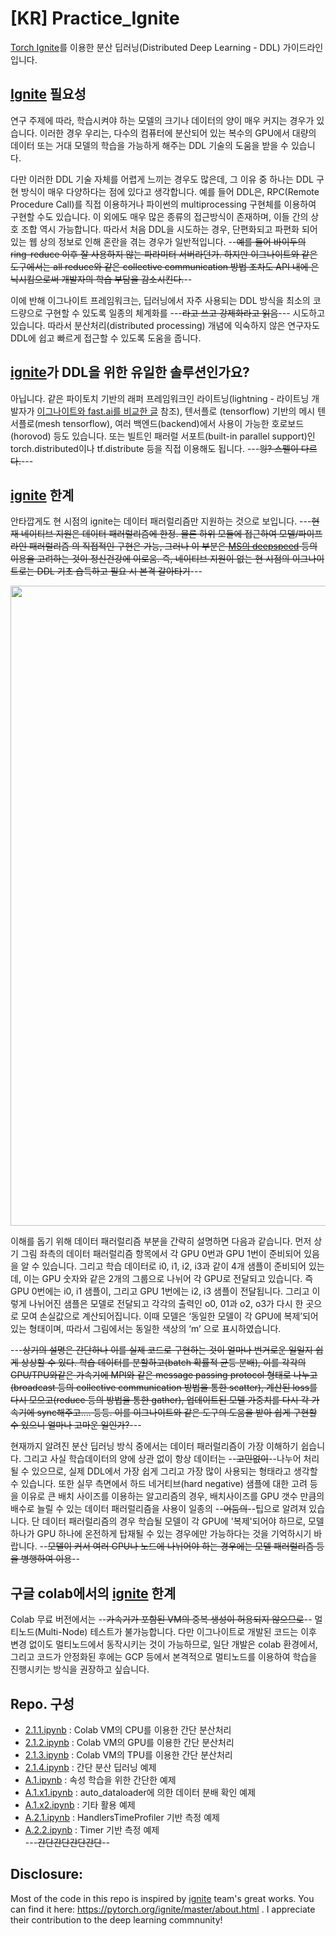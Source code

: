 # [KR] Practice_Ignite

[Torch Ignite](https://pytorch.org/ignite/)를 이용한 분산 딥러닝(Distributed Deep Learning - DDL) 가이드라인 입니다.

## [Ignite](https://pytorch.org/ignite/) 필요성

 연구 주제에 따라, 학습시켜야 하는 모델의 크기나 데이터의 양이 매우 커지는 경우가 있습니다. 이러한 경우 우리는, 다수의 컴퓨터에 분산되어 있는 복수의 GPU에서 대량의 데이터 또는 거대 모델의 학습을 가능하게 해주는 DDL 기술의 도움을 받을 수 있습니다. 

 다만 이러한 DDL 기술 자체를 어렵게 느끼는 경우도 많은데, 그 이유 중 하나는 DDL 구현 방식이 매우 다양하다는 점에 있다고 생각합니다. 예를 들어 DDL은, RPC(Remote Procedure Call)를 직접 이용하거나 파이썬의 multiprocessing 구현체를 이용하여 구현할 수도 있습니다. 이 외에도 매우 많은 종류의 접근방식이 존재하며, 이들 간의 상호 조합 역시 가능합니다. 따라서 처음 DDL을 시도하는 경우, 단편화되고 파편화 되어 있는 웹 상의 정보로 인해 혼란을 겪는 경우가 일반적입니다. --~~예를 들어 바이두의 ring-reduce 이후 잘 사용하지 않는 파라미터 서버라던가. 하지만 이그나이트와 같은 도구에서는 all reduce와 같은 collective communication 방법 조차도 API 내에 은닉시킴으로써 개발자의 학습 부담을 감소시킨다.~~--

 이에 반해 이그나이트 프레임워크는, 딥러닝에서 자주 사용되는 DDL 방식을 최소의 코드량으로 구현할 수 있도록 일종의 체계화를 ---~~라고 쓰고 강제화라고 읽음~~--- 시도하고 있습니다. 따라서 분산처리(distributed processing) 개념에 익숙하지 않은 연구자도 DDL에 쉽고 빠르게 접근할 수 있도록 도움을 줍니다.
 

## [ignite](https://pytorch.org/ignite/)가 DDL을 위한 유일한 솔루션인가요? 

 아닙니다. 같은 파이토치 기반의 래퍼 프레임워크인 라이트닝(lightning - 라이트닝 개발자가 [이그나이트와 fast.ai를 비교한 글](https://towardsdatascience.com/pytorch-lightning-vs-pytorch-ignite-vs-fast-ai-61dc7480ad8a) 참조), 텐서플로 (tensorflow) 기반의  메시 텐서플로(mesh tensorflow), 여러 백엔드(backend)에서 사용이 가능한 호로보드 (horovod) 등도 있습니다. 또는 빌트인 패러럴 서포트(built-in parallel support)인 torch.distributed이나 tf.distribute 등을 직접 이용해도 됩니다. ---~~읭? 스펠이 다르다.~~---


## [ignite](https://pytorch.org/ignite/) 한계

 안타깝게도 현 시점의 ignite는 데이터 패러럴리즘만 지원하는 것으로 보입니다. ---~~현재 네이티브 지원은 데이터 패러럴리즘에 한정. 물론 하위 모듈에 접근하여 모델/파이프라인 패러럴리즘 의 직접적인 구현은 가능, 그러나 이 부분은 [MS의 deepspeed](https://github.com/microsoft/DeepSpeed) 등의 이용을 고려하는 것이 정신건강에 이로움. 즉, 네이티브 지원이 없는 현 시점의 이그나이트로는 DDL 기초 습득하고 필요 시 본격 갈아타기~~---
 
 
<div align="center">
<img width=1024 src="https://i.imgur.com/YrO6THF.png"/>
</div>

 이해를 돕기 위해 데이터 패러럴리즘 부분을 간략히 설명하면 다음과 같습니다. 먼저 상기 그림 좌측의 데이터 패러럴리즘 항목에서 각 GPU 0번과 GPU 1번이 준비되어 있음을 알 수 있습니다. 그리고 학습 데이터로 i0, i1, i2, i3과 같이 4개 샘플이 준비되어 있는데, 이는 GPU 숫자와 같은 2개의 그룹으로 나뉘어 각 GPU로 전달되고 있습니다. 즉 GPU 0번에는 i0, i1 샘플이, 그리고 GPU 1번에는 i2, i3 샘플이 전달됩니다. 그리고 이렇게 나뉘어진 샘플은 모델로 전달되고 각각의 출력인 o0, 01과 o2, o3가 다시 한 곳으로 모여 손실값으로 계산되어집니다.  이때 모델은 ‘동일한 모델이 각 GPU에 복제’되어 있는 형태이며, 따라서 그림에서는 동일한 색상의 ‘m’ 으로 표시하였습니다. 
 
 ---~~상기의 설명은 간단하나 이를 실제 코드로 구현하는 것이 얼마나 번거로운 일일지 쉽게 상상할 수 있다. 학습 데이터를 분할하고(batch 확률적 균등 분배), 이를 각각의 GPU/TPU와같은 가속기에 MPI와 같은 message passing protocol 형태로 나누고 (broadcast 등의 collective communication 방법을 통한 scatter), 계산된 loss를 다시 모으고(reduce 등의 방법을 통한 gather), 업데이트된 모델 가중치를 다시 각 가속기에 sync해주고.... 등등. 이를 이그나이트와 같은 도구의 도움을 받아 쉽게 구현할 수 있으니 얼마나 고마운 일인가?~~--- 

 현재까지 알려진 분산 딥러닝 방식 중에서는 데이터 패러럴리즘이 가장 이해하기 쉽습니다. 그리고 사실 학습데이터의 양에 상관 없이 항상 데이터는 --~~고민없이~~--나누어 처리될 수 있으므로, 실제 DDL에서 가장 쉽게 그리고 가장 많이 사용되는 형태라고 생각할 수 있습니다. 또한 실무 측면에서 하드 네거티브(hard negative) 샘플에 대한 고려 등을 이유로 큰 배치 사이즈를 이용하는 알고리즘의 경우, 배치사이즈를 GPU 갯수 만큼의 배수로 늘릴 수 있는 데이터 패러럴리즘을 사용이 일종의 --~~어둠의~~--팁으로 알려져 있습니다. 단 데이터 패러럴리즘의 경우 학습될 모델이 각 GPU에 '복제'되어야 하므로, 모델 하나가 GPU 하나에 온전하게 탑재될 수 있는 경우에만 가능하다는 것을 기억하시기 바랍니다. --~~모델이 커서 여러 GPU나 노드에 나뉘어야 하는 경우에는 모델 패러럴리즘 등을 병행하여 이용~~--


## 구글 colab에서의 [ignite](https://pytorch.org/ignite/) 한계

 Colab 무료 버전에서는 --~~가속기가 포함된 VM의 중복 생성이 허용되지 않으므로~~-- 멀티노드(Multi-Node) 테스트가 불가능합니다. 다만 이그나이트로 개발된 코드는 이후 변경 없이도 멀티노드에서 동작시키는 것이 가능하므로, 일단 개발은 colab 환경에서, 그리고 코드가 안정화된 후에는 GCP 등에서 본격적으로 멀티노드를 이용하여 학습을 진행시키는 방식을 권장하고 싶습니다.
 

## Repo. 구성

- [2.1.1.ipynb](https://github.com/secutron/Practice_Ignite/blob/main/2_1_1.ipynb) : Colab VM의 CPU를 이용한 간단 분산처리
- [2.1.2.ipynb](https://github.com/secutron/Practice_Ignite/blob/main/2_1_2.ipynb) : Colab VM의 GPU를 이용한 간단 분산처리
- [2.1.3.ipynb](https://github.com/secutron/Practice_Ignite/blob/main/2_1_3.ipynb) : Colab VM의 TPU를 이용한 간단 분산처리
- [2.1.4.ipynb](https://github.com/secutron/Practice_Ignite/blob/main/2_1_4.ipynb) : 간단 분산 딥러닝 예제
- [A.1.ipynb](https://github.com/secutron/Practice_Ignite/blob/main/A_1.ipynb) : 속성 학습을 위한 간단한 예제
- [A.1.x1.ipynb](https://github.com/secutron/Practice_Ignite/blob/main/A_1_x1.ipynb) : auto_dataloader에 의한 데이터 분배 확인 예제
- [A.1.x2.ipynb](https://github.com/secutron/Practice_Ignite/blob/main/A_1_x2.ipynb) : 기타 활용 예제
- [A.2.1.ipynb](https://github.com/secutron/Practice_Ignite/blob/main/A_2_1.ipynb) : HandlersTimeProfiler 기반 측정 예제
- [A.2.2.ipynb](https://github.com/secutron/Practice_Ignite/blob/main/A_2_2.ipynb) : Timer 기반 측정 예제  
---~~간단간단간단간단~~--


## **Disclosure**:   
Most of the code in this repo is inspired by [ignite](https://pytorch.org/ignite/) team's great works. You can find it here: https://pytorch.org/ignite/master/about.html . I appreciate their contribution to the deep learning commnunity!
